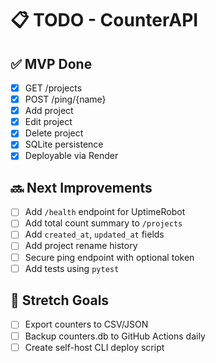 # 📋 TODO - CounterAPI

## ✅ MVP Done
- [x] GET /projects
- [x] POST /ping/{name}
- [x] Add project
- [x] Edit project
- [x] Delete project
- [x] SQLite persistence
- [x] Deployable via Render

## 🔜 Next Improvements
- [ ] Add `/health` endpoint for UptimeRobot
- [ ] Add total count summary to `/projects`
- [ ] Add `created_at`, `updated_at` fields
- [ ] Add project rename history
- [ ] Secure ping endpoint with optional token
- [ ] Add tests using `pytest`

## 🧪 Stretch Goals
- [ ] Export counters to CSV/JSON
- [ ] Backup counters.db to GitHub Actions daily
- [ ] Create self-host CLI deploy script
